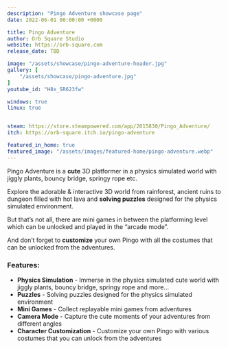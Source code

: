 ```yaml
---
description: "Pingo Adventure showcase page"
date: 2022-06-01 00:00:00 +0000

title: Pingo Adventure
author: Orb Square Studio
website: https://orb-square.com
release_date: TBD

image: "/assets/showcase/pingo-adventure-header.jpg"
gallery: [
	"/assets/showcase/pingo-adventure.jpg"
]
youtube_id: "H8x_SR623fw"

windows: true
linux: true


steam: https://store.steampowered.com/app/2015830/Pingo_Adventure/
itch: https://orb-square.itch.io/pingo-adventure

featured_in_home: true
featured_image: "/assets/images/featured-home/pingo-adventure.webp"
---
```


<p>
  Pingo Adventure is a <strong>cute</strong> 3D platformer in a physics simulated world with jiggly plants, bouncy bridge, springy rope etc.
</p>
<p>
  Explore the adorable & interactive 3D world from rainforest, ancient ruins to dungeon filled with hot lava and <strong>solving puzzles</strong> designed for the physics simulated environment.
</p>
<p>
  But that’s not all, there are mini games in between the platforming level which can be unlocked and played in the “arcade mode”.
</p>
<p>
  And don’t forget to <strong>customize</strong> your own Pingo with all the costumes that can be unlocked from the adventures.
</p>

<h3>Features:</h3>
<ul>
    <li><strong>Physics Simulation</strong> - Immerse in the physics simulated cute world with jiggly plants, bouncy bridge, springy rope and more...</li>
    <li><strong>Puzzles</strong> - Solving puzzles designed for the physics simulated environment</li>
    <li><strong>Mini Games</strong> - Collect replayable mini games from adventures</li>
    <li><strong>Camera Mode</strong> - Capture the cute moments of your adventures from different angles</li>
    <li><strong>Character Customization</strong> - Customize your own Pingo with various costumes that you can unlock from the adventures</li>
</ul>
